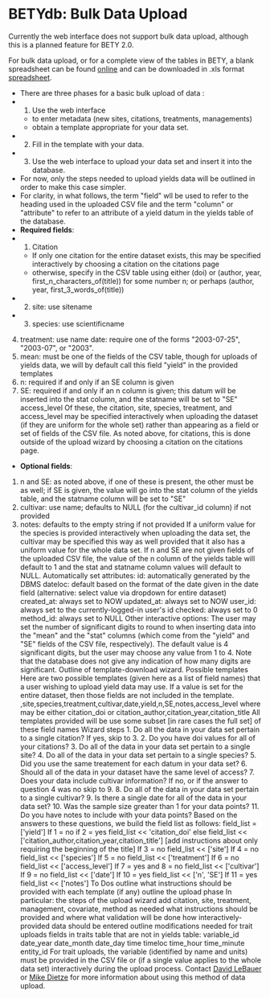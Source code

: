 #  BETYdb: Bulk Data Upload

Currently the web interface does not support bulk data upload, although
this is a planned feature for BETY 2.0.

For bulk data upload, or for a complete view of the tables in BETY, a
blank spreadsheet can be found
[online](https://spreadsheets0.google.com/spreadsheet/pub?hl=en&hl=en&key=0Ai_PDCcY5g2JdFN1UDJJdjNsZk9RM0Z6bnFDdlQ0clE&output=html)
and can be downloaded in .xls format
[spreadsheet](https://spreadsheets0.google.com/spreadsheet/pub?hl=en&hl=en&key=0Ai_PDCcY5g2JdFN1UDJJdjNsZk9RM0Z6bnFDdlQ0clE&output=xls).
* There are three phases for a basic bulk upload of data : 
* 1. Use the web interface 
    * to enter metadata (new sites, citations, treatments, managements)
    * obtain a template appropriate for your data set.
* 2. Fill in the template with your data. 
* 3. Use the web interface to upload your data set and insert it into the database.
* For now, only the steps needed to upload yields data will be outlined in order to make this case simpler. 
* For clarity, in what follows, the term "field" wll be used to refer to the heading used in the uploaded CSV file and the term "column" or "attribute" to refer to an attribute of a yield datum in the yields table of the database. 
* **Required fields**: 
* 1. Citation
    * If only one citation for the entire dataset exists, this may be specified interactively by choosing a citation on the citations page 
    * otherwise, specify in the CSV table using either (doi) or (author, year, first_n_characters_of(title)) for some number n; or perhaps (author, year, first_3_words_of(title)) 
* 2. site: use sitename 
* 3. species: use scientificname 
4. treatment: use name date: require one of the forms "2003-07-25", "2003-07", or "2003". 
5. mean: must be one of the fields of the CSV table, though for uploads of yields data, we will by default call this field "yield" in the provided templates
6. n: required if and only if an SE column is given 
7. SE: required if and only if an n column is given; this datum will be inserted into the stat column, and the statname will be set to "SE" access_level 
Of these, the citation, site, species, treatment, and access_level may be specified interactively when uploading the dataset (if they are uniform for the whole set) rather than appearing as a field or set of fields of the CSV file. As noted above, for citations, this is done outside of the upload wizard by choosing a citation on the citations page.  
* **Optional fields**:
1. n and SE: as noted above, if one of these is present, the other must be as well; if SE is given, the value will go into the stat column of the yields table, and the statname column will be set to "SE" 
2. cultivar: use name; defaults to NULL (for the cultivar_id column) if not provided 
3. notes: defaults to the empty string if not provided 
If a uniform value for the species is provided interactively when uploading the data set, the cultivar may be specified this way as well provided that it also has a uniform value for the whole data set. If n and SE are not given fields of the uploaded CSV file, the value of the n column of the yields table will default to 1 and the stat and statname column values will default to NULL. Automatically set attributes: id: automatically generated by the DBMS dateloc: default based on the format of the date given in the date field (alternative: select value via dropdown for entire dataset) created_at: always set to NOW updated_at: always set to NOW user_id: always set to the currently-logged-in user's id checked: always set to 0 method_id: always set to NULL Other interactive options: The user may set the number of significant digits to round to when inserting data into the "mean" and the "stat" columns (which come from the "yield" and "SE" fields of the CSV file, respectively). The default value is 4 significant digits, but the user may choose any value from 1 to 4. Note that the database does not give any indication of how many digits are significant. Outline of template-download wizard. Possible templates Here are two possible templates (given here as a list of field names) that a user wishing to upload yield data may use. If a value is set for the entire dataset, then those fields are not included in the template. <citation info>,site,species,treatment,cultivar,date,yield,n,SE,notes,access_level where <citation info> may be either citation_doi or citation_author,citation_year,citation_title All templates provided will be use some subset [in rare cases the full set] of these field names Wizard steps 1. Do all the data in your data set pertain to a single citation? If yes, skip to 3. 2. Do you have doi values for all of your citations? 3. Do all of the data in your data set pertain to a single site? 4. Do all of the data in your data set pertain to a single species? 5. Did you use the same treatement for each datum in your data set? 6. Should all of the data in your dataset have the same level of access? 7. Does your data include cultivar information? If no, or if the answer to question 4 was no skip to 9. 8. Do all of the data in your data set pertain to a single cultivar? 9. Is there a single date for all of the data in your data set? 10. Was the sample size greater than 1 for your data points? 11. Do you have notes to include with your data points? Based on the answers to these questions, we build the field list as follows: field_list = ['yield'] If 1 = no if 2 = yes field_list << 'citation_doi' else field_list << ['citation_author,citation_year,citation_title'] [add instructions about only requiring the beginning of the title] If 3 = no field_list << ['site'] If 4 = no field_list << ['species'] If 5 = no field_list << ['treatment'] If 6 = no field_list << ['access_level'] If 7 = yes and 8 = no field_list << ['cultivar'] If 9 = no field_list << ['date'] If 10 = yes field_list << ['n', 'SE'] If 11 = yes field_list << ['notes'] To Dos outline what instructions should be provided with each template (if any) outline the upload phase In particular: the steps of the upload wizard add citation, site, treatment, management, covariate, method as needed what instructions should be provided and where what validation will be done how interactively-provided data should be entered outline modifications needed for trait uploads fields in traits table that are not in yields table: variable_id date_year date_month date_day time timeloc time_hour time_minute entity_id For trait uploads, the variable (identified by name and units) must be provided in the CSV file or (if a single value applies to the whole data set) interactively during the upload process.
Contact [David LeBauer](mailto:dlebauer@illinois.edu) or [Mike
Dietze](mailto:mdietze@illinois.edu) for more information about using
this method of data upload.
